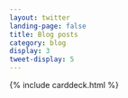 ```yaml
---
layout: twitter
landing-page: false
title: Blog posts
category: blog
display: 3
tweet-display: 5
---
```

  
{% include carddeck.html %}
